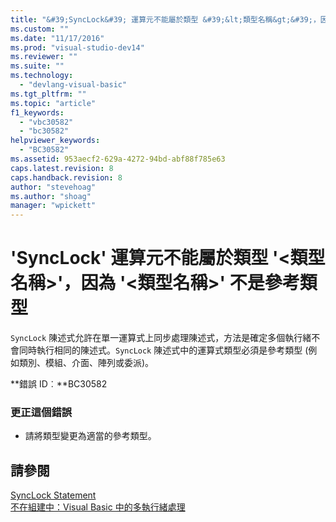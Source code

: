 ```yaml
---
title: "&#39;SyncLock&#39; 運算元不能屬於類型 &#39;&lt;類型名稱&gt;&#39;，因為 &#39;&lt;類型名稱&gt;&#39; 不是參考類型 | Microsoft Docs"
ms.custom: ""
ms.date: "11/17/2016"
ms.prod: "visual-studio-dev14"
ms.reviewer: ""
ms.suite: ""
ms.technology: 
  - "devlang-visual-basic"
ms.tgt_pltfrm: ""
ms.topic: "article"
f1_keywords: 
  - "vbc30582"
  - "bc30582"
helpviewer_keywords: 
  - "BC30582"
ms.assetid: 953aecf2-629a-4272-94bd-abf88f785e63
caps.latest.revision: 8
caps.handback.revision: 8
author: "stevehoag"
ms.author: "shoag"
manager: "wpickett"
---
```

# &#39;SyncLock&#39; 運算元不能屬於類型 &#39;&lt;類型名稱&gt;&#39;，因為 &#39;&lt;類型名稱&gt;&#39; 不是參考類型
`SyncLock` 陳述式允許在單一運算式上同步處理陳述式，方法是確定多個執行緒不會同時執行相同的陳述式。`SyncLock` 陳述式中的運算式類型必須是參考類型 \(例如類別、模組、介面、陣列或委派\)。  
  
 **錯誤 ID︰**BC30582  
  
### 更正這個錯誤  
  
-   請將類型變更為適當的參考類型。  
  
## 請參閱  
 [SyncLock Statement](/dotnet/visual-basic/language-reference/statements/synclock-statement)   
 [不在組建中：Visual Basic 中的多執行緒處理](http://msdn.microsoft.com/zh-tw/c731a50c-09c1-4468-9646-54c86b75d269)